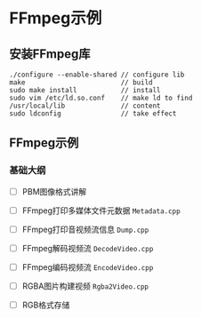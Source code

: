 # FFmpeg示例

## 安装FFmpeg库

```
./configure --enable-shared // configure lib
make                        // build
sudo make install           // install
sudo vim /etc/ld.so.conf    // make ld to find
/usr/local/lib              // content
sudo ldconfig               // take effect
```

## FFmpeg示例

### 基础大纲

- [ ] PBM图像格式讲解

- [ ] FFmpeg打印多媒体文件元数据 `Metadata.cpp`

- [ ] FFmpeg打印音视频流信息 `Dump.cpp`

- [ ] FFmpeg解码视频流 `DecodeVideo.cpp`

- [ ] FFmpeg编码视频流 `EncodeVideo.cpp`

- [ ] RGBA图片构建视频 `Rgba2Video.cpp`

- [ ] RGB格式存储
